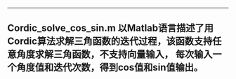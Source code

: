 --------------------------------------------------------------------------------------------------------------------
Cordic_solve_cos_sin.m 以Matlab语言描述了用Cordic算法求解三角函数的迭代过程，该函数支持任意角度求解三角函数，不支持向量输入，
每次输入一个角度值和迭代次数，得到cos值和sin值输出。
--------------------------------------------------------------------------------------------------------------------
